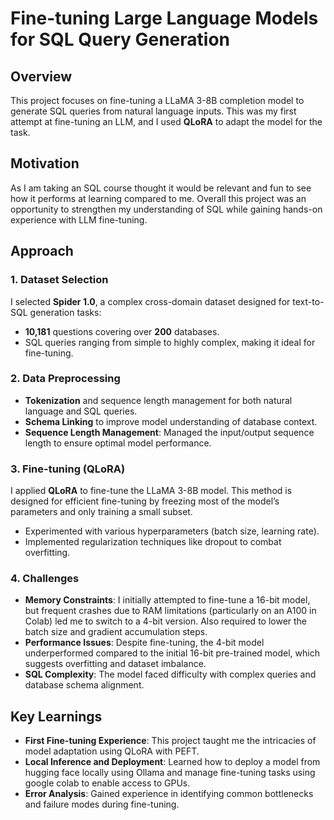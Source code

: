 # Fine-tuning Large Language Models for SQL Query Generation

## Overview
This project focuses on fine-tuning a LLaMA 3-8B completion model to generate SQL queries from natural language inputs. This was my first attempt at fine-tuning an LLM, and I used **QLoRA** to adapt the model for the task. 

## Motivation
As I am taking an SQL course thought it would be relevant and fun to see how it performs at learning compared to me. Overall this project was an opportunity to strengthen my understanding of SQL while gaining hands-on experience with LLM fine-tuning.

## Approach

### 1. Dataset Selection
I selected **Spider 1.0**, a complex cross-domain dataset designed for text-to-SQL generation tasks:
- **10,181** questions covering over **200** databases.
- SQL queries ranging from simple to highly complex, making it ideal for fine-tuning.

### 2. Data Preprocessing
- **Tokenization** and sequence length management for both natural language and SQL queries.
- **Schema Linking** to improve model understanding of database context.
- **Sequence Length Management**: Managed the input/output sequence length to ensure optimal model performance.

### 3. Fine-tuning (QLoRA)
I applied **QLoRA** to fine-tune the LLaMA 3-8B model. This method is designed for efficient fine-tuning by freezing most of the model’s parameters and only training a small subset.
- Experimented with various hyperparameters (batch size, learning rate).
- Implemented regularization techniques like dropout to combat overfitting.

### 4. Challenges
- **Memory Constraints**: I initially attempted to fine-tune a 16-bit model, but frequent crashes due to RAM limitations (particularly on an A100 in Colab) led me to switch to a 4-bit version. Also required to lower the batch size and gradient accumulation steps.
- **Performance Issues**: Despite fine-tuning, the 4-bit model underperformed compared to the initial 16-bit pre-trained model, which suggests overfitting and dataset imbalance.
- **SQL Complexity**: The model faced difficulty with complex queries and database schema alignment.

## Key Learnings
- **First Fine-tuning Experience**: This project taught me the intricacies of model adaptation using QLoRA with PEFT.
- **Local Inference and Deployment**: Learned how to deploy a model from hugging face locally using Ollama and manage fine-tuning tasks using google colab to enable access to GPUs.
- **Error Analysis**: Gained experience in identifying common bottlenecks and failure modes during fine-tuning.
